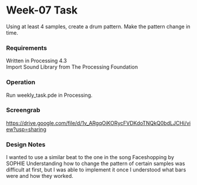 
# Week-07 Task
Using at least 4 samples, create a drum pattern. Make the pattern change in time.

### Requirements
Written in Processing 4.3\
Import Sound Library from The Processing Foundation

### Operation
Run weekly_task.pde in Processing.

### Screengrab
https://drive.google.com/file/d/1v_ARgqOiKORycFVDKdoTNQkQ0bdLJCHi/view?usp=sharing


### Design Notes
I wanted to use a similar beat to the one in the song Faceshopping by SOPHIE
Understanding how to change the pattern of certain samples was difficult at first, but I was able to implement it once I understood what bars were and how they worked.
